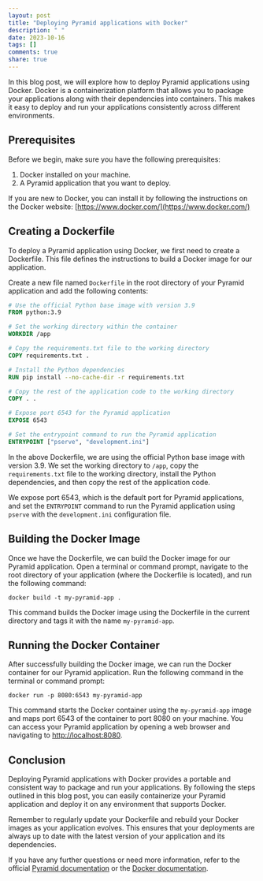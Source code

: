 ```yaml
---
layout: post
title: "Deploying Pyramid applications with Docker"
description: " "
date: 2023-10-16
tags: []
comments: true
share: true
---
```


In this blog post, we will explore how to deploy Pyramid applications using Docker. Docker is a containerization platform that allows you to package your applications along with their dependencies into containers. This makes it easy to deploy and run your applications consistently across different environments.

## Prerequisites

Before we begin, make sure you have the following prerequisites:

1. Docker installed on your machine.
2. A Pyramid application that you want to deploy.

If you are new to Docker, you can install it by following the instructions on the Docker website: [https://www.docker.com/](https://www.docker.com/)

## Creating a Dockerfile

To deploy a Pyramid application using Docker, we first need to create a Dockerfile. This file defines the instructions to build a Docker image for our application.

Create a new file named `Dockerfile` in the root directory of your Pyramid application and add the following contents:

```dockerfile
# Use the official Python base image with version 3.9
FROM python:3.9

# Set the working directory within the container
WORKDIR /app

# Copy the requirements.txt file to the working directory
COPY requirements.txt .

# Install the Python dependencies
RUN pip install --no-cache-dir -r requirements.txt

# Copy the rest of the application code to the working directory
COPY . .

# Expose port 6543 for the Pyramid application
EXPOSE 6543

# Set the entrypoint command to run the Pyramid application
ENTRYPOINT ["pserve", "development.ini"]
```

In the above Dockerfile, we are using the official Python base image with version 3.9. We set the working directory to `/app`, copy the `requirements.txt` file to the working directory, install the Python dependencies, and then copy the rest of the application code.

We expose port 6543, which is the default port for Pyramid applications, and set the `ENTRYPOINT` command to run the Pyramid application using `pserve` with the `development.ini` configuration file.

## Building the Docker Image

Once we have the Dockerfile, we can build the Docker image for our Pyramid application. Open a terminal or command prompt, navigate to the root directory of your application (where the Dockerfile is located), and run the following command:

```shell
docker build -t my-pyramid-app .
```

This command builds the Docker image using the Dockerfile in the current directory and tags it with the name `my-pyramid-app`.

## Running the Docker Container

After successfully building the Docker image, we can run the Docker container for our Pyramid application. Run the following command in the terminal or command prompt:

```shell
docker run -p 8080:6543 my-pyramid-app
```

This command starts the Docker container using the `my-pyramid-app` image and maps port 6543 of the container to port 8080 on your machine. You can access your Pyramid application by opening a web browser and navigating to [http://localhost:8080](http://localhost:8080).

## Conclusion

Deploying Pyramid applications with Docker provides a portable and consistent way to package and run your applications. By following the steps outlined in this blog post, you can easily containerize your Pyramid application and deploy it on any environment that supports Docker.

Remember to regularly update your Dockerfile and rebuild your Docker images as your application evolves. This ensures that your deployments are always up to date with the latest version of your application and its dependencies.

If you have any further questions or need more information, refer to the official [Pyramid documentation](https://docs.pylonsproject.org/projects/pyramid/en/latest/) or the [Docker documentation](https://docs.docker.com/).